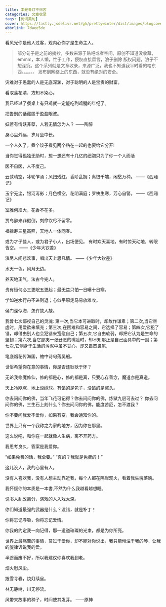 ```yaml
---
title: 本是青灯不归客
categories: 文章收录
tags: [优词美句]
cover: https://fastly.jsdelivr.net/gh/prettywinter/dist/images/blogcover/youcimeiju.png
abbrlink: 7daee5de
---
```


看风光你是他人过客，观内心你才是生命主人。

<!-- more -->

> 部分句子是之前的摘抄，多数来源于贴吧或者空间，原创不知道没收藏，emmm，本人懒，忙于工作，侵权直接留言，浪子删除
> 版权问题，浪子不想深究。这个系列就是文章收录，来源广泛，我也不知道我平时看的啥东西。。。。。。
> 发布到网络上的东西，就没有绝对的安全。

灾难对于愚蠢的人是无底深渊，对于聪明的人是宝贵的财富。

看取莲花清，方知不染心。

我已经过了餐桌上有只鸡就一定能吃到鸡腿的年纪了。

把告别的话藏匿于盈盈眼波。

妖若有情妖非孽，人若无情怎为人？            ——陶醉

身心尘外远，岁月坐中长。

一个人久了，煮个饺子看见两个粘在一起的也要给它分开!

当你觉得孤独无助时，想一想还有十几亿的细胞只为了你一个人而活

医不自医，人不度己。

云敛晴空，冰轮乍涌；风扫残红，香阶乱拥；离恨千端，闲愁万种。    ——《西厢记》

玉宇无尘，银河泻影；月色横空，花阴满庭；罗袂生寒，芳心自警。    ——《西厢记》

室雅何须大，花香不在多。

贾岛醉来非假倒，刘伶饮尽不留零。

福禄寿三星高照，天地人一体同春。

或为才子佳人，或为君子小人，出场便见。
有时欢天喜地，有时惊天动地，转眼皆空。      ——《少年大钦差》

演尽人间悲欢事，唱出天上思凡情。            ——《少年大钦差》

水天一色，风月无边。

养天地正气，法古今完人。

贵有恒何必三更眠五更起；最无益只怕一日曝十日寒。

学如逆水行舟不进则退；心似平原走马易放难收。

侯门深似海，怎许故人敲。

我曾七次鄙视自己的灵魂: 第一次,当它本可进取时，却故作谦卑；第二次,当它空虚时，用爱欲来填充；第三次,在困难和容易之间，它选择了容易；第四次,它犯了错，却借由别人也会犯错来宽慰自己；第五次,它自由软弱，却把它认为是生命的坚韧；第六次,当它鄙夷一张丑恶的嘴脸时，却不知那正是自己面具中的一副；第七次,它侧身于生活的污泥中虽不甘心，却又畏首畏尾.

笔底烟花传海国，袖中诗句落吴船。

世俗希望你在意的事情，你是否还耿耿于怀？

无论我修魔修仙，修的都是心，修的都是真，只要心存善念，魔道亦是真道。

天上冷飕飕，地上滚绣球。有馅的是包子，没馅的是窝头。

你去问问你的佛，当年飞花可记得？你去问问你的佛，炼狱九层可去过？
你去问问你的佛，三生石上刻什么？你去问问你的佛，能度苦厄，怎不渡我？

你不要问我爱不爱你，如果有变，我会通知你的。

世界上只有一个我称之为家的地方，因为你在那里。

这么说吧，和你在一起就像人生病，离不开药方。

我思考良久，答案是我爱你。

“如果免费的话，我全要。”
“真的？我就是免费的！”

这儿没人，我的心里有人。

没有人喜欢我，没有人想主动靠近我，每个人都在隔岸观火，看着我失魂落魄。

我怀疑你的本质是一本書,不然为什么我越看越想睡。

说书人乱改离分，演戏的人入戏太深。

你们知道最强的武器是什么？没错，就是补丁！

你将忘记呼吸，你将忘记爱情。

你我的约定我一向记得，那一道道璀璨的光束，都是为你所亮。

世界上最痛苦的事情，莫过于爱你，却不能对你说出，我只能倾注于我的琴，让我的旋律诉说我的爱。

半途而废不好，所以我建议你喜欢我到老。

烟火慰风尘。

拨雪寻春，烧灯续昼。

林无静树，川无停流。

风带来故事的种子，时间使其发芽。  ——原神
